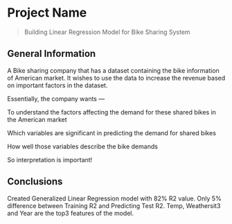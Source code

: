 # Project Name
> Building Linear Regression Model for Bike Sharing System 


## General Information
A Bike sharing company that has a dataset containing the bike information of American market. It wishes to use the data to increase the revenue based on important factors in the dataset.

Essentially, the company wants —

To understand the factors affecting the demand for these shared bikes in the American market

Which variables are significant in predicting the demand for shared bikes

How well those variables describe the bike demands

So interpretation is important!


## Conclusions

Created Generalized Linear Regression model with 82% R2 value.
Only 5% difference between Training R2 and Predicting Test R2.
Temp, Weathersit3 and Year are the top3 features of the model.
